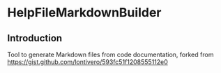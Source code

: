 # HelpFileMarkdownBuilder

## Introduction
Tool to generate Markdown files from code documentation, forked from https://gist.github.com/lontivero/593fc51f1208555112e0
